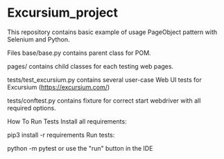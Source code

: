 # Excursium_project
This repository contains basic example of usage PageObject pattern with Selenium and Python.


Files
base/base.py contains parent class for POM.

pages/ contains child classes for each testing web pages.

tests/test_excursium.py contains several user-case Web UI tests for Excursium (https://excursium.com/)

tests/conftest.py contains fixture for correct start webdriver with all required options.


How To Run Tests
Install all requirements:


pip3 install -r requirements
Run tests:


python -m pytest
or use the "run" button in the IDE
